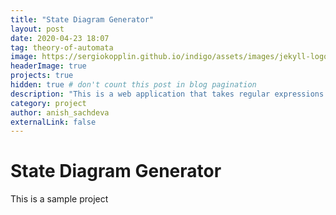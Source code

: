 ```yaml
---
title: "State Diagram Generator"
layout: post
date: 2020-04-23 18:07
tag: theory-of-automata
image: https://sergiokopplin.github.io/indigo/assets/images/jekyll-logo-light-solid.png
headerImage: true
projects: true
hidden: true # don't count this post in blog pagination
description: "This is a web application that takes regular expressions as Inputs and creates corresponding Finite Automata - both Deterministic (DFA) and Non-Deterministic (NFA) as an output. Correspondingly also outputs the transition state diagram for the Deterministic Finite State Machine (DFA)."
category: project
author: anish_sachdeva
externalLink: false
---
```


<h1>State Diagram Generator</h1>

<p>This is a sample project</p>
